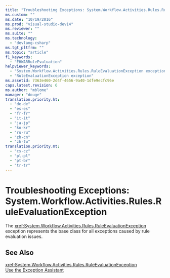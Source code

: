 ```yaml
---
title: "Troubleshooting Exceptions: System.Workflow.Activities.Rules.RuleEvaluationException"
ms.custom: ""
ms.date: "10/19/2016"
ms.prod: "visual-studio-dev14"
ms.reviewer: ""
ms.suite: ""
ms.technology: 
  - "devlang-csharp"
ms.tgt_pltfrm: ""
ms.topic: "article"
f1_keywords: 
  - "EHWARRuleEvaluation"
helpviewer_keywords: 
  - "System.Workflow.Activities.Rules.RuleEvaluationException exception"
  - "RuleEvaluationException exception"
ms.assetid: 7363e460-2d4f-4656-9a40-1dfe9ecfc96e
caps.latest.revision: 6
ms.author: "mblome"
manager: "douge"
translation.priority.ht: 
  - "de-de"
  - "es-es"
  - "fr-fr"
  - "it-it"
  - "ja-jp"
  - "ko-kr"
  - "ru-ru"
  - "zh-cn"
  - "zh-tw"
translation.priority.mt: 
  - "cs-cz"
  - "pl-pl"
  - "pt-br"
  - "tr-tr"
---
```

# Troubleshooting Exceptions: System.Workflow.Activities.Rules.RuleEvaluationException
The <xref:System.Workflow.Activities.Rules.RuleEvaluationException> exception represents the base class for all exceptions caused by rule evaluation issues.  
  
## See Also  
 <xref:System.Workflow.Activities.Rules.RuleEvaluationException>   
 [Use the Exception Assistant](../Topic/How%20to:%20Use%20the%20Exception%20Assistant.md)
